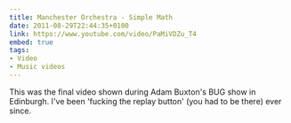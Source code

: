 ```yaml
---
title: Manchester Orchestra - Simple Math
date: 2011-08-29T22:44:35+0100
link: https://www.youtube.com/video/PaMiVDZu_T4
embed: true
tags:
- Video
- Music videos
---
```

This was the final video shown during Adam Buxton's BUG show in Edinburgh. I've been 'fucking the replay button' (you had to be there) ever since.
